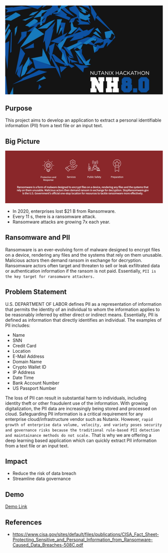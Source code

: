 ![Hackathon](assets/hackathon.jpg)

## Purpose

This project aims to develop an application to extract a personal identifiable information (PII) from a text file or an input text. 

## Big Picture 
![Ransomware](assets/ransomware.JPG)

* In 2020, enterprises lost $21 B from Ransomware. 
* Every 11 s, there is a ransomware attack. 
* Ransomware attacks are growing 7x each year.

## Ransomware and PII

Ransomware is an ever-evolving form of malware designed to encrypt files on a device, rendering any files and the systems that rely on them unusable. Malicious actors then demand ransom in exchange for decryption. Ransomware actors often target and threaten to sell or leak exfiltrated data or authentication information if the ransom is not paid. Essentially, `PII is the key target for ransomware attackers.`

## Problem Statement
 U.S. DEPARTMENT OF LABOR defines PII as a representation of information that permits the identity of an individual to whom the information applies to be reasonably inferred by either direct or indirect means. Essentially, PII is defined as information that directly identifies an individual. The examples of PII includes: 

* Name
* SNN
* Credit Card
* Location
* E-Mail Address
* Domain Name
* Crypto Wallet ID
* IP Address 
* Date Time
* Bank Account Number
* US Passport Number

 The loss of PII can result in substantial harm to individuals, including identity theft or other fraudulent use of the information. With growing digitalization, the PII data are increasingly being stored and processed on cloud. Safeguarding PII information is a critical requirement for any enterprise cloud/infrastructure vendor such as Nutanix. However, `rapid growth of enterprise data volume, velocity, and variety poses security and governance risks because the traditional rule-based PII detection and maintainance methods do not scale.` That is why we are offering a deep learning based application which can quickly extract PII information from a text file or an input text.

## Impact
* Reduce the risk of data breach
* Streamline data governance


## Demo
[Demo Link](http://54.184.187.125:3000/)

## References

* https://www.cisa.gov/sites/default/files/publications/CISA_Fact_Sheet-Protecting_Sensitive_and_Personal_Information_from_Ransomware-Caused_Data_Breaches-508C.pdf




